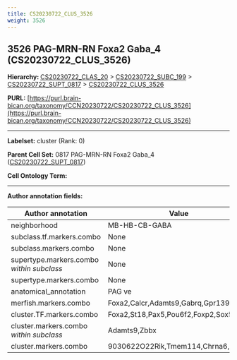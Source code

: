 ```yaml
---
title: CS20230722_CLUS_3526
weight: 3526
---
```

## 3526 PAG-MRN-RN Foxa2 Gaba_4 (CS20230722_CLUS_3526)
<b>Hierarchy: </b>
[CS20230722_CLAS_20](../CS20230722_CLAS_20) >
[CS20230722_SUBC_199](../CS20230722_SUBC_199) >
[CS20230722_SUPT_0817](../CS20230722_SUPT_0817) >
[CS20230722_CLUS_3526](../CS20230722_CLUS_3526)

**PURL:** [https://purl.brain-bican.org/taxonomy/CCN20230722/CS20230722_CLUS_3526](https://purl.brain-bican.org/taxonomy/CCN20230722/CS20230722_CLUS_3526)

---


**Labelset:** cluster (Rank: 0)

**Parent Cell Set:** 0817 PAG-MRN-RN Foxa2 Gaba_4 ([CS20230722_SUPT_0817](../CS20230722_SUPT_0817))



**Cell Ontology Term:** 

[MARKER GENES.]: #


---

[TRANSFERRED ANNOTATIONS.]: #


[AUTHOR ANNOTATION FIELDS.]: #


**Author annotation fields:**

| Author annotation | Value |
|-------------------|-------|
|neighborhood|MB-HB-CB-GABA|
|subclass.tf.markers.combo|None|
|subclass.markers.combo|None|
|supertype.markers.combo _within subclass_|None|
|supertype.markers.combo|None|
|anatomical_annotation|PAG ve|
|merfish.markers.combo|Foxa2,Calcr,Adamts9,Gabrq,Gpr139|
|cluster.TF.markers.combo|Foxa2,St18,Pax5,Pou6f2,Foxp2,Sox5|
|cluster.markers.combo _within subclass_|Adamts9,Zbbx|
|cluster.markers.combo|9030622O22Rik,Tmem114,Chrna6,Gabrq|
